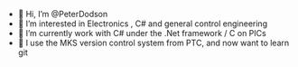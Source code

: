 - 👋 Hi, I’m @PeterDodson
- 👀 I’m interested in Electronics , C# and general control engineering
- 🌱 I’m currently work with C# under the .Net framework / C on PICs
- 💞️ I use the MKS version control system from PTC, and now want to learn git

<!---
PeterDodson/PeterDodson is a ✨ special ✨ repository because its `README.md` (this file) appears on your GitHub profile.
You can click the Preview link to take a look at your changes.
--->
